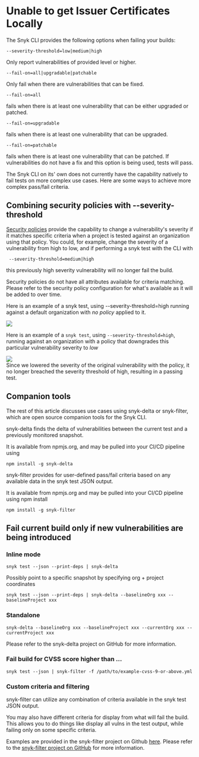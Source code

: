 # Unable to get Issuer Certificates Locally

The Snyk CLI provides the following options when failing your builds:

```text
--severity-threshold=low|medium|high
```

Only report vulnerabilities of provided level or higher.

```text
--fail-on=all|upgradable|patchable
```

Only fail when there are vulnerabilities that can be fixed.

```text
--fail-on=all
```

fails when there is at least one vulnerability that can be either upgraded or patched.

```text
--fail-on=upgradable
```

fails when there is at least one vulnerability that can be upgraded.

```text
--fail-on=patchable
```

fails when there is at least one vulnerability that can be patched. If vulnerabilities do not have a fix and this option is being used, tests will pass.

The Snyk CLI on its' own does not currently have the capability natively to fail tests on more complex use cases. Here are some ways to achieve more complex pass/fail criteria.

## Combining security policies with --severity-threshold

[Security policies](https://support.snyk.io/hc/en-us/sections/360002249538-Policies) provide the capability to change a vulnerability's severity if it matches specific criteria when a project is tested against an organization using that policy. You could, for example, change the severity of a vulnerability from high to low, and if performing a snyk test with the CLI with

```text
 --severity-threshold=medium|high
```

this previously high severity vulnerability will no longer fail the build.

Security policies do not have all attributes available for criteria matching. Please refer to the security policy configuration for what's available as it will be added to over time.

Here is an example of a snyk test, using --severity-threshold=high running against a default organization with _no policy_ applied to it.

![](https://gblobscdn.gitbook.com/assets%2F-MVXKdrh-jY3KDGPs8lQ%2F-MZT_W3O1oFyMAzF9g3s%2F-MZTrc0D6NjT6VlS1jmU%2Fimage.png?alt=media&token=27e0ee8c-147f-4942-ada4-08de07f67c40)

Here is an example of a `snyk test`, using `--severity-threshold=high`, running against an organization with a policy that downgrades this particular vulnerability severity to _low_

![](https://gblobscdn.gitbook.com/assets%2F-MVXKdrh-jY3KDGPs8lQ%2F-MZT_W3O1oFyMAzF9g3s%2F-MZTuPF3Uat7DSSnTKFD%2Fimage.png?alt=media&token=914fd76f-bd9f-4170-8d96-b32026ae19ee)  
Since we lowered the severity of the original vulnerability with the policy, it no longer breached the severity threshold of high, resulting in a passing test.

## Companion tools

The rest of this article discusses use cases using snyk-delta or snyk-filter, which are open source companion tools for the Snyk CLI.

snyk-delta finds the delta of vulnerabilities between the current test and a previously monitored snapshot.

It is available from npmjs.org, and may be pulled into your CI/CD pipeline using

```text
npm install -g snyk-delta
```

snyk-filter provides for user-defined pass/fail criteria based on any available data in the snyk test JSON output.

It is available from npmjs.org and may be pulled into your CI/CD pipeline using npm install

```text
npm install -g snyk-filter
```

## Fail current build only if new vulnerabilities are being introduced

### Inline mode

```text
snyk test --json --print-deps | snyk-delta
```

Possibly point to a specific snapshot by specifying org + project coordinates

```text
snyk test --json --print-deps | snyk-delta --baselineOrg xxx --baselineProject xxx
```

### Standalone

```text
snyk-delta --baselineOrg xxx --baselineProject xxx --currentOrg xxx --currentProject xxx
```

Please refer to the snyk-delta project on GitHub for more information.

### Fail build for CVSS score higher than ...

```text
snyk test --json | snyk-filter -f /path/to/example-cvss-9-or-above.yml
```

### Custom criteria and filtering

snyk-filter can utilize any combination of criteria available in the snyk test JSON output.

You may also have different criteria for display from what will fail the build. This allows you to do things like display all vulns in the test output, while failing only on some specific criteria.

Examples are provided in the snyk-filter project on Github [here](https://github.com/snyk-tech-services/snyk-filter). Please refer to the [snyk-filter project on GitHub](https://github.com/snyk-tech-services/snyk-filter) for more information.

